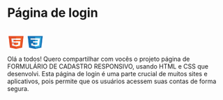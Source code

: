 
<div class= titulo>
  <h1>Página de login</h1>
<div style="display: inline_block"><br>
  <img align="center" alt="Leo-HTML" height="30" width="40" src="https://raw.githubusercontent.com/devicons/devicon/master/icons/html5/html5-original.svg">
  <img align="center" alt="Leo-CSS" height="30" width="40" src="https://raw.githubusercontent.com/devicons/devicon/master/icons/css3/css3-original.svg">
</div> 
<div class= text>
  <p>
    Olá a todos! Quero compartilhar com vocês o projeto página de FORMULÁRIO DE CADASTRO RESPONSIVO, usando HTML e CSS que desenvolvi. Esta página de login é uma parte crucial de muitos sites e aplicativos, pois permite que os usuários acessem suas contas de forma segura.
  </p>
</div>
